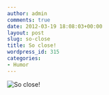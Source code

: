```yaml
---
author: admin
comments: true
date: 2012-03-19 18:08:03+00:00
layout: post
slug: so-close
title: So close!
wordpress_id: 315
categories:
- Humor
---
```


![So close!](http://i.minus.com/ibwsWyQ4cuk0rf.gif)
